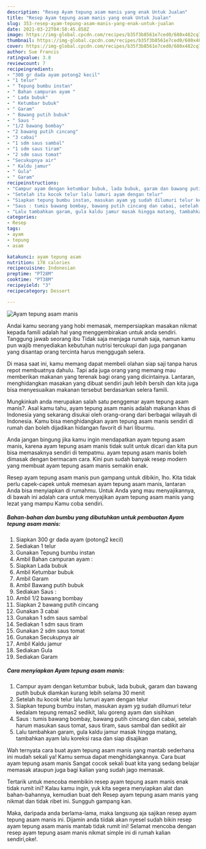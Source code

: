 ```yaml
---
description: "Resep Ayam tepung asam manis yang enak Untuk Jualan"
title: "Resep Ayam tepung asam manis yang enak Untuk Jualan"
slug: 353-resep-ayam-tepung-asam-manis-yang-enak-untuk-jualan
date: 2021-03-22T04:58:45.858Z
image: https://img-global.cpcdn.com/recipes/b35f3b8561e7ced0/680x482cq70/ayam-tepung-asam-manis-foto-resep-utama.jpg
thumbnail: https://img-global.cpcdn.com/recipes/b35f3b8561e7ced0/680x482cq70/ayam-tepung-asam-manis-foto-resep-utama.jpg
cover: https://img-global.cpcdn.com/recipes/b35f3b8561e7ced0/680x482cq70/ayam-tepung-asam-manis-foto-resep-utama.jpg
author: Sue Francis
ratingvalue: 3.8
reviewcount: 7
recipeingredient:
- "300 gr dada ayam potong2 kecil"
- "1 telur"
- " Tepung bumbu instan"
- " Bahan campuran ayam "
- " Lada bubuk"
- " Ketumbar bubuk"
- " Garam"
- " Bawang putih bubuk"
- " Saus "
- "1/2 bawang bombay"
- "2 bawang putih cincang"
- "3 cabai"
- "1 sdm saus sambal"
- "1 sdm saus tiram"
- "2 sdm saus tomat"
- "Secukupnya air"
- " Kaldu jamur"
- " Gula"
- " Garam"
recipeinstructions:
- "Campur ayam dengan ketumbar bubuk, lada bubuk, garam dan bawang putih bubuk diamkan kurang lebih selama 30 menit"
- "Setelah itu kocok telur lalu lumuri ayam dengan telur"
- "Siapkan tepung bumbu instan, masukan ayam yg sudah dilumuri telur kedalam tepung remas2 sedikit, lalu goreng ayam dan sisihkan"
- "Saus : tumis bawang bombay, bawang putih cincang dan cabai, setelah harum masukan saus tomat, saus tiram, saus sambal dan sedikit air"
- "Lalu tambahkan garam, gula kaldu jamur masak hingga matang, tambahkan ayam lalu koreksi rasa dan siap disajikan"
categories:
- Resep
tags:
- ayam
- tepung
- asam

katakunci: ayam tepung asam 
nutrition: 178 calories
recipecuisine: Indonesian
preptime: "PT28M"
cooktime: "PT38M"
recipeyield: "3"
recipecategory: Dessert

---
```



![Ayam tepung asam manis](https://img-global.cpcdn.com/recipes/b35f3b8561e7ced0/680x482cq70/ayam-tepung-asam-manis-foto-resep-utama.jpg)

Andai kamu seorang yang hobi memasak, mempersiapkan masakan nikmat kepada famili adalah hal yang menggembirakan untuk anda sendiri. Tanggung jawab seorang ibu Tidak saja menjaga rumah saja, namun kamu pun wajib menyediakan kebutuhan nutrisi tercukupi dan juga panganan yang disantap orang tercinta harus menggugah selera.

Di masa  saat ini, kamu memang dapat membeli olahan siap saji tanpa harus repot membuatnya dahulu. Tapi ada juga orang yang memang mau memberikan makanan yang terenak bagi orang yang dicintainya. Lantaran, menghidangkan masakan yang dibuat sendiri jauh lebih bersih dan kita juga bisa menyesuaikan makanan tersebut berdasarkan selera famili. 



Mungkinkah anda merupakan salah satu penggemar ayam tepung asam manis?. Asal kamu tahu, ayam tepung asam manis adalah makanan khas di Indonesia yang sekarang disukai oleh orang-orang dari berbagai wilayah di Indonesia. Kamu bisa menghidangkan ayam tepung asam manis sendiri di rumah dan boleh dijadikan hidangan favorit di hari liburmu.

Anda jangan bingung jika kamu ingin mendapatkan ayam tepung asam manis, karena ayam tepung asam manis tidak sulit untuk dicari dan kita pun bisa memasaknya sendiri di tempatmu. ayam tepung asam manis boleh dimasak dengan bermacam cara. Kini pun sudah banyak resep modern yang membuat ayam tepung asam manis semakin enak.

Resep ayam tepung asam manis pun gampang untuk dibikin, lho. Kita tidak perlu capek-capek untuk memesan ayam tepung asam manis, lantaran Anda bisa menyiapkan di rumahmu. Untuk Anda yang mau menyajikannya, di bawah ini adalah cara untuk menyajikan ayam tepung asam manis yang lezat yang mampu Kamu coba sendiri.

<!--inarticleads1-->

##### Bahan-bahan dan bumbu yang dibutuhkan untuk pembuatan Ayam tepung asam manis:

1. Siapkan 300 gr dada ayam (potong2 kecil)
1. Sediakan 1 telur
1. Gunakan  Tepung bumbu instan
1. Ambil  Bahan campuran ayam :
1. Siapkan  Lada bubuk
1. Ambil  Ketumbar bubuk
1. Ambil  Garam
1. Ambil  Bawang putih bubuk
1. Sediakan  Saus :
1. Ambil 1/2 bawang bombay
1. Siapkan 2 bawang putih cincang
1. Gunakan 3 cabai
1. Gunakan 1 sdm saus sambal
1. Sediakan 1 sdm saus tiram
1. Gunakan 2 sdm saus tomat
1. Gunakan Secukupnya air
1. Ambil  Kaldu jamur
1. Sediakan  Gula
1. Sediakan  Garam




<!--inarticleads2-->

##### Cara menyiapkan Ayam tepung asam manis:

1. Campur ayam dengan ketumbar bubuk, lada bubuk, garam dan bawang putih bubuk diamkan kurang lebih selama 30 menit
1. Setelah itu kocok telur lalu lumuri ayam dengan telur
1. Siapkan tepung bumbu instan, masukan ayam yg sudah dilumuri telur kedalam tepung remas2 sedikit, lalu goreng ayam dan sisihkan
1. Saus : tumis bawang bombay, bawang putih cincang dan cabai, setelah harum masukan saus tomat, saus tiram, saus sambal dan sedikit air
1. Lalu tambahkan garam, gula kaldu jamur masak hingga matang, tambahkan ayam lalu koreksi rasa dan siap disajikan




Wah ternyata cara buat ayam tepung asam manis yang mantab sederhana ini mudah sekali ya! Kamu semua dapat menghidangkannya. Cara buat ayam tepung asam manis Sangat cocok sekali buat kita yang sedang belajar memasak ataupun juga bagi kalian yang sudah jago memasak.

Tertarik untuk mencoba membikin resep ayam tepung asam manis enak tidak rumit ini? Kalau kamu ingin, yuk kita segera menyiapkan alat dan bahan-bahannya, kemudian buat deh Resep ayam tepung asam manis yang nikmat dan tidak ribet ini. Sungguh gampang kan. 

Maka, daripada anda berlama-lama, maka langsung aja sajikan resep ayam tepung asam manis ini. Dijamin anda tiidak akan nyesel sudah bikin resep ayam tepung asam manis mantab tidak rumit ini! Selamat mencoba dengan resep ayam tepung asam manis nikmat simple ini di rumah kalian sendiri,oke!.

